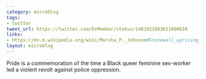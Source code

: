 ```yaml
---
category: microblog
tags:
- twitter
tweet_url: https://twitter.com/ExMember/status/1401921883621060610
links:
- https://en.m.wikipedia.org/wiki/Marsha_P._Johnson#Stonewall_uprising_and_other_activism
layout: microblog
---
```

Pride is a commemoration of the time a Black queer feminine sex-worker led a violent revolt against police oppression.
